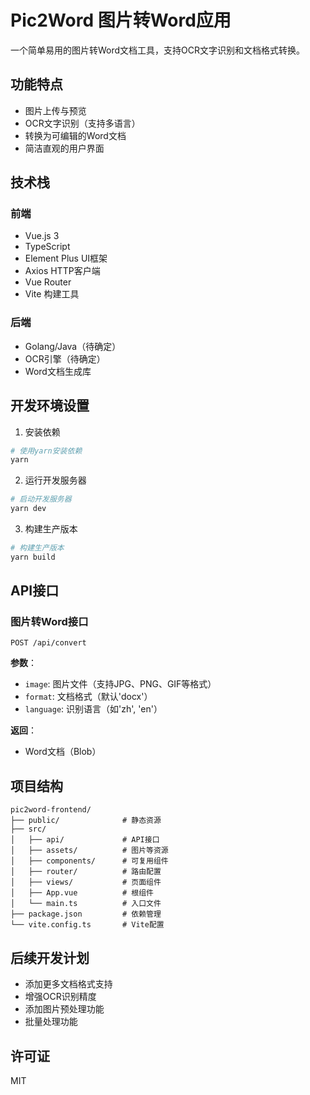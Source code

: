 # Pic2Word 图片转Word应用

一个简单易用的图片转Word文档工具，支持OCR文字识别和文档格式转换。

## 功能特点

- 图片上传与预览
- OCR文字识别（支持多语言）
- 转换为可编辑的Word文档
- 简洁直观的用户界面

## 技术栈

### 前端
- Vue.js 3
- TypeScript
- Element Plus UI框架
- Axios HTTP客户端
- Vue Router
- Vite 构建工具

### 后端
- Golang/Java（待确定）
- OCR引擎（待确定）
- Word文档生成库

## 开发环境设置

1. 安装依赖

```bash
# 使用yarn安装依赖
yarn
```

2. 运行开发服务器

```bash
# 启动开发服务器
yarn dev
```

3. 构建生产版本

```bash
# 构建生产版本
yarn build
```

## API接口

### 图片转Word接口

```
POST /api/convert
```

**参数**：
- `image`: 图片文件（支持JPG、PNG、GIF等格式）
- `format`: 文档格式（默认'docx'）
- `language`: 识别语言（如'zh', 'en'）

**返回**：
- Word文档（Blob）

## 项目结构

```
pic2word-frontend/
├── public/              # 静态资源
├── src/
│   ├── api/             # API接口
│   ├── assets/          # 图片等资源
│   ├── components/      # 可复用组件
│   ├── router/          # 路由配置
│   ├── views/           # 页面组件
│   ├── App.vue          # 根组件
│   └── main.ts          # 入口文件
├── package.json         # 依赖管理
└── vite.config.ts       # Vite配置
```

## 后续开发计划

- 添加更多文档格式支持
- 增强OCR识别精度
- 添加图片预处理功能
- 批量处理功能

## 许可证

MIT
